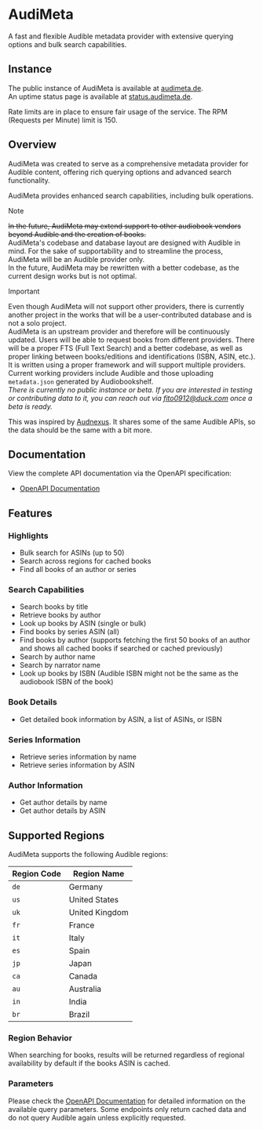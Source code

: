 # AudiMeta

A fast and flexible Audible metadata provider with extensive querying options and bulk search capabilities.

## Instance

The public instance of AudiMeta is available at [audimeta.de](https://audimeta.de).  
An uptime status page is available at [status.audimeta.de](https://status.audimeta.de).

Rate limits are in place to ensure fair usage of the service. The RPM (Requests per Minute) limit is 150.

## Overview

AudiMeta was created to serve as a comprehensive metadata provider for Audible content, offering rich querying options and advanced search functionality.

AudiMeta provides enhanced search capabilities, including bulk operations.

> [!NOTE]
> ~~In the future, AudiMeta may extend support to other audiobook vendors beyond Audible and the creation of books.~~  
> AudiMeta's codebase and database layout are designed with Audible in mind. For the sake of supportability and to streamline the process, AudiMeta will be an Audible provider only.  
> In the future, AudiMeta may be rewritten with a better codebase, as the current design works but is not optimal.

> [!IMPORTANT]
> Even though AudiMeta will not support other providers, there is currently another project in the works that will be a user-contributed database and is not a solo project.  
> AudiMeta is an upstream provider and therefore will be continuously updated.
> Users will be able to request books from different providers. There will be a proper FTS (Full Text Search) and a better codebase, as well as proper linking between books/editions and identifications (ISBN, ASIN, etc.).  
> It is written using a proper framework and will support multiple providers.  
> Current working providers include Audible and those uploading `metadata.json` generated by Audiobookshelf.  
> *There is currently no public instance or beta. If you are interested in testing or contributing data to it, you can reach out via fito0912@duck.com once a beta is ready.*

This was inspired by [Audnexus](https://github.com/audnexus/audnexus). It shares some of the same Audible APIs, so the data should be the same with a bit more.

## Documentation

View the complete API documentation via the OpenAPI specification:

- [OpenAPI Documentation](https://audimeta.de)

## Features

### Highlights

- Bulk search for ASINs (up to 50)
- Search across regions for cached books
- Find all books of an author or series

### Search Capabilities

- Search books by title
- Retrieve books by author
- Look up books by ASIN (single or bulk)
- Find books by series ASIN (all)
- Find books by author (supports fetching the first 50 books of an author and shows all cached books if searched or cached previously)
- Search by author name
- Search by narrator name
- Look up books by ISBN (Audible ISBN might not be the same as the audiobook ISBN of the book)

### Book Details

- Get detailed book information by ASIN, a list of ASINs, or ISBN

### Series Information

- Retrieve series information by name
- Retrieve series information by ASIN

### Author Information

- Get author details by name
- Get author details by ASIN

## Supported Regions

AudiMeta supports the following Audible regions:

| Region Code | Region Name    |
| ----------- | -------------- |
| `de`        | Germany        |
| `us`        | United States  |
| `uk`        | United Kingdom |
| `fr`        | France         |
| `it`        | Italy          |
| `es`        | Spain          |
| `jp`        | Japan          |
| `ca`        | Canada         |
| `au`        | Australia      |
| `in`        | India          |
| `br`        | Brazil         |

### Region Behavior

When searching for books, results will be returned regardless of regional availability by default if the books ASIN is cached.

### Parameters

Please check the [OpenAPI Documentation](https://audimeta.de) for detailed information on the available query parameters. Some endpoints only return cached data and do not query Audible again unless explicitly requested.